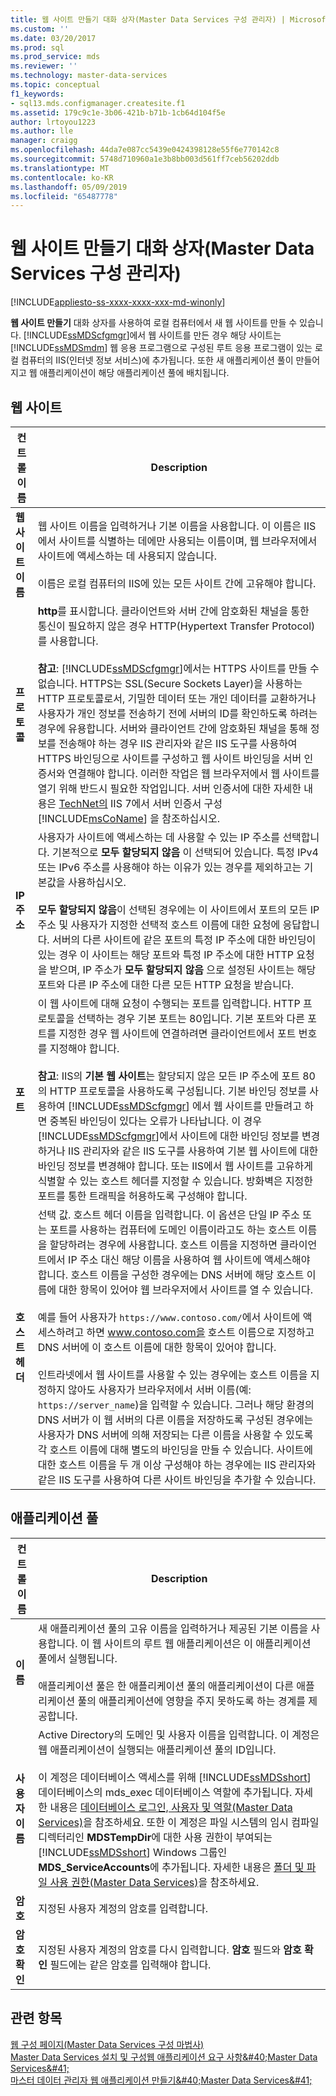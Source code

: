 ```yaml
---
title: 웹 사이트 만들기 대화 상자(Master Data Services 구성 관리자) | Microsoft Docs
ms.custom: ''
ms.date: 03/20/2017
ms.prod: sql
ms.prod_service: mds
ms.reviewer: ''
ms.technology: master-data-services
ms.topic: conceptual
f1_keywords:
- sql13.mds.configmanager.createsite.f1
ms.assetid: 179c9c1e-3b06-421b-b71b-1cb64d104f5e
author: lrtoyou1223
ms.author: lle
manager: craigg
ms.openlocfilehash: 44da7e087cc5439e0424398128e55f6e770142c8
ms.sourcegitcommit: 5748d710960a1e3b8bb003d561ff7ceb56202ddb
ms.translationtype: MT
ms.contentlocale: ko-KR
ms.lasthandoff: 05/09/2019
ms.locfileid: "65487778"
---
```

# <a name="create-website-dialog-box-master-data-services-configuration-manager"></a>웹 사이트 만들기 대화 상자(Master Data Services 구성 관리자)

[!INCLUDE[appliesto-ss-xxxx-xxxx-xxx-md-winonly](../includes/appliesto-ss-xxxx-xxxx-xxx-md-winonly.md)]

  **웹 사이트 만들기** 대화 상자를 사용하여 로컬 컴퓨터에서 새 웹 사이트를 만들 수 있습니다. [!INCLUDE[ssMDScfgmgr](../includes/ssmdscfgmgr-md.md)]에서 웹 사이트를 만든 경우 해당 사이트는 [!INCLUDE[ssMDSmdm](../includes/ssmdsmdm-md.md)] 웹 응용 프로그램으로 구성된 루트 응용 프로그램이 있는 로컬 컴퓨터의 IIS(인터넷 정보 서비스)에 추가됩니다. 또한 새 애플리케이션 풀이 만들어지고 웹 애플리케이션이 해당 애플리케이션 풀에 배치됩니다.  
  
## <a name="web-site"></a>웹 사이트  
  
|컨트롤 이름|Description|  
|------------------|-----------------|  
|**웹 사이트 이름**|웹 사이트 이름을 입력하거나 기본 이름을 사용합니다. 이 이름은 IIS에서 사이트를 식별하는 데에만 사용되는 이름이며, 웹 브라우저에서 사이트에 액세스하는 데 사용되지 않습니다.<br /><br /> 이름은 로컬 컴퓨터의 IIS에 있는 모든 사이트 간에 고유해야 합니다.|  
|**프로토콜**|**http**를 표시합니다. 클라이언트와 서버 간에 암호화된 채널을 통한 통신이 필요하지 않은 경우 HTTP(Hypertext Transfer Protocol)를 사용합니다.<br /><br /> **참고**: [!INCLUDE[ssMDScfgmgr](../includes/ssmdscfgmgr-md.md)]에서는 HTTPS 사이트를 만들 수 없습니다. HTTPS는 SSL(Secure Sockets Layer)을 사용하는 HTTP 프로토콜로서, 기밀한 데이터 또는 개인 데이터를 교환하거나 사용자가 개인 정보를 전송하기 전에 서버의 ID를 확인하도록 하려는 경우에 유용합니다. 서버와 클라이언트 간에 암호화된 채널을 통해 정보를 전송해야 하는 경우 IIS 관리자와 같은 IIS 도구를 사용하여 HTTPS 바인딩으로 사이트를 구성하고 웹 사이트 바인딩을 서버 인증서와 연결해야 합니다. 이러한 작업은 웹 브라우저에서 웹 사이트를 열기 위해 반드시 필요한 작업입니다. 서버 인증서에 대한 자세한 내용은 [TechNet의](https://go.microsoft.com/fwlink/?LinkId=163220) IIS 7에서 서버 인증서 구성 [!INCLUDE[msCoName](../includes/msconame-md.md)] 을 참조하십시오.|  
|**IP 주소**|사용자가 사이트에 액세스하는 데 사용할 수 있는 IP 주소를 선택합니다. 기본적으로 **모두 할당되지 않음** 이 선택되어 있습니다. 특정 IPv4 또는 IPv6 주소를 사용해야 하는 이유가 있는 경우를 제외하고는 기본값을 사용하십시오.<br /><br /> **모두 할당되지 않음**이 선택된 경우에는 이 사이트에서 포트의 모든 IP 주소 및 사용자가 지정한 선택적 호스트 이름에 대한 요청에 응답합니다. 서버의 다른 사이트에 같은 포트의 특정 IP 주소에 대한 바인딩이 있는 경우 이 사이트는 해당 포트와 특정 IP 주소에 대한 HTTP 요청을 받으며, IP 주소가 **모두 할당되지 않음** 으로 설정된 사이트는 해당 포트와 다른 IP 주소에 대한 다른 모든 HTTP 요청을 받습니다.|  
|**포트**|이 웹 사이트에 대해 요청이 수행되는 포트를 입력합니다. HTTP 프로토콜을 선택하는 경우 기본 포트는 80입니다. 기본 포트와 다른 포트를 지정한 경우 웹 사이트에 연결하려면 클라이언트에서 포트 번호를 지정해야 합니다.<br /><br /> **참고**: IIS의 **기본 웹 사이트**는 할당되지 않은 모든 IP 주소에 포트 80의 HTTP 프로토콜을 사용하도록 구성됩니다. 기본 바인딩 정보를 사용하여 [!INCLUDE[ssMDScfgmgr](../includes/ssmdscfgmgr-md.md)] 에서 웹 사이트를 만들려고 하면 중복된 바인딩이 있다는 오류가 나타납니다. 이 경우 [!INCLUDE[ssMDScfgmgr](../includes/ssmdscfgmgr-md.md)]에서 사이트에 대한 바인딩 정보를 변경하거나 IIS 관리자와 같은 IIS 도구를 사용하여 기본 웹 사이트에 대한 바인딩 정보를 변경해야 합니다. 또는 IIS에서 웹 사이트를 고유하게 식별할 수 있는 호스트 헤더를 지정할 수 있습니다. 방화벽은 지정한 포트를 통한 트래픽을 허용하도록 구성해야 합니다.|  
|**호스트 헤더**|선택 값. 호스트 헤더 이름을 입력합니다. 이 옵션은 단일 IP 주소 또는 포트를 사용하는 컴퓨터에 도메인 이름이라고도 하는 호스트 이름을 할당하려는 경우에 사용합니다. 호스트 이름을 지정하면 클라이언트에서 IP 주소 대신 해당 이름을 사용하여 웹 사이트에 액세스해야 합니다. 호스트 이름을 구성한 경우에는 DNS 서버에 해당 호스트 이름에 대한 항목이 있어야 웹 브라우저에서 사이트를 열 수 있습니다.<br /><br /> 예를 들어 사용자가 `https://www.contoso.com/`에서 사이트에 액세스하려고 하면 www.contoso.com을 호스트 이름으로 지정하고 DNS 서버에 이 호스트 이름에 대한 항목이 있어야 합니다.<br /><br /> 인트라넷에서 웹 사이트를 사용할 수 있는 경우에는 호스트 이름을 지정하지 않아도 사용자가 브라우저에서 서버 이름(예: `https://server_name`)을 입력할 수 있습니다. 그러나 해당 환경의 DNS 서버가 이 웹 서버의 다른 이름을 저장하도록 구성된 경우에는 사용자가 DNS 서버에 의해 저장되는 다른 이름을 사용할 수 있도록 각 호스트 이름에 대해 별도의 바인딩을 만들 수 있습니다. 사이트에 대한 호스트 이름을 두 개 이상 구성해야 하는 경우에는 IIS 관리자와 같은 IIS 도구를 사용하여 다른 사이트 바인딩을 추가할 수 있습니다.|  
  
## <a name="application-pool"></a>애플리케이션 풀  
  
|컨트롤 이름|Description|  
|------------------|-----------------|  
|**이름**|새 애플리케이션 풀의 고유 이름을 입력하거나 제공된 기본 이름을 사용합니다. 이 웹 사이트의 루트 웹 애플리케이션은 이 애플리케이션 풀에서 실행됩니다.<br /><br /> 애플리케이션 풀은 한 애플리케이션 풀의 애플리케이션이 다른 애플리케이션 풀의 애플리케이션에 영향을 주지 못하도록 하는 경계를 제공합니다.|  
|**사용자 이름**|Active Directory의 도메인 및 사용자 이름을 입력합니다. 이 계정은 웹 애플리케이션이 실행되는 애플리케이션 풀의 ID입니다.<br /><br /> 이 계정은 데이터베이스 액세스를 위해 [!INCLUDE[ssMDSshort](../includes/ssmdsshort-md.md)] 데이터베이스의 mds_exec 데이터베이스 역할에 추가됩니다. 자세한 내용은 [데이터베이스 로그인, 사용자 및 역할&#40;Master Data Services&#41;](../master-data-services/database-logins-users-and-roles-master-data-services.md)을 참조하세요. 또한 이 계정은 파일 시스템의 임시 컴파일 디렉터리인 **MDSTempDir**에 대한 사용 권한이 부여되는 [!INCLUDE[ssMDSshort](../includes/ssmdsshort-md.md)] Windows 그룹인 **MDS_ServiceAccounts**에 추가됩니다. 자세한 내용은 [폴더 및 파일 사용 권한&#40;Master Data Services&#41;](../master-data-services/folder-and-file-permissions-master-data-services.md)을 참조하세요.|  
|**암호**|지정된 사용자 계정의 암호를 입력합니다.|  
|**암호 확인**|지정된 사용자 계정의 암호를 다시 입력합니다. **암호** 필드와 **암호 확인** 필드에는 같은 암호를 입력해야 합니다.|  
  
## <a name="see-also"></a>관련 항목  
 [웹 구성 페이지&#40;Master Data Services 구성 마법사&#41;](../master-data-services/web-configuration-page-master-data-services-configuration-manager.md)   
[Master Data Services 설치 및 구성](../master-data-services/master-data-services-installation-and-configuration.md)[웹 애플리케이션 요구 사항&amp;#40;Master Data Services&amp;#41;](../master-data-services/install-windows/web-application-requirements-master-data-services.md)   
 [마스터 데이터 관리자 웹 애플리케이션 만들기&amp;#40;Master Data Services&amp;#41;](../master-data-services/install-windows/create-a-master-data-manager-web-application-master-data-services.md)  
  
  
